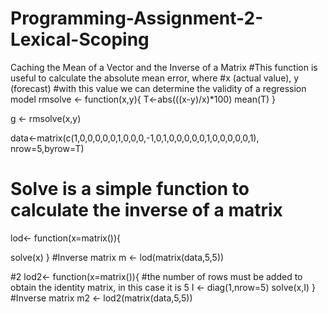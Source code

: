 # Programming-Assignment-2-Lexical-Scoping
Caching the Mean of a Vector and the Inverse of a Matrix
#This function is useful to calculate the absolute mean error, where
#x (actual value), y (forecast)
#with this value we can determine the validity of a regression model
rmsolve <- function(x,y){
  T<-abs(((x-y)/x)*100)
  mean(T)
} 

g <- rmsolve(x,y)


data<-matrix(c(1,0,0,0,0,0,1,0,0,0,-1,0,1,0,0,0,0,0,1,0,0,0,0,0,1),
             nrow=5,byrow=T)
# Solve is a simple function to calculate the inverse of a matrix
lod<- function(x=matrix()){
  
  solve(x)
}
#Inverse matrix
m <- lod(matrix(data,5,5))

#2
lod2<- function(x=matrix()){
  #the number of rows must be added to obtain the identity matrix, in this case it is 5 
  I <- diag(1,nrow=5)
  solve(x,I)
}
#Inverse matrix
m2 <- lod2(matrix(data,5,5))

